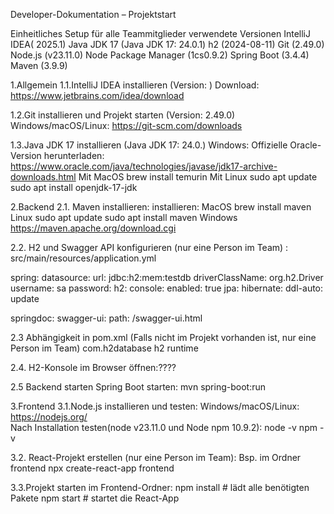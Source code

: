 Developer-Dokumentation – Projektstart

Einheitliches Setup für alle Teammitglieder
  verwendete Versionen
IntelliJ IDEA( 2025.1) 
Java JDK 17  (Java JDK 17: 24.0.1)
h2 (2024-08-11)
Git (2.49.0)
Node.js (v23.11.0)
Node Package Manager (1cs0.9.2)
Spring Boot (3.4.4)
Maven (3.9.9)

1.Allgemein
1.1.IntelliJ IDEA installieren (Version: )
Download: https://www.jetbrains.com/idea/download

1.2.Git installieren und  Projekt starten (Version: 2.49.0)
Windows/macOS/Linux: https://git-scm.com/downloads

1.3.Java JDK 17 installieren (Java JDK 17: 24.0.)
Windows:
Offizielle Oracle-Version herunterladen: https://www.oracle.com/java/technologies/javase/jdk17-archive-downloads.html
Mit MacOS
brew install temurin
Mit Linux
sudo apt update
sudo apt install openjdk-17-jdk

2.Backend 
2.1. Maven installieren:
 installieren:
MacOS
brew install maven
Linux
sudo apt update
sudo apt install maven
Windows
https://maven.apache.org/download.cgi

2.2. H2 und Swagger API  konfigurieren  (nur eine Person im Team) :
    src/main/resources/application.yml

spring:
  datasource:
    url: jdbc:h2:mem:testdb
    driverClassName: org.h2.Driver
    username: sa
    password:
  h2:
    console:
      enabled: true
  jpa:
    hibernate:
      ddl-auto: update

springdoc:
  swagger-ui:
    path: /swagger-ui.html

2.3 Abhängigkeit in pom.xml (Falls nicht  im Projekt vorhanden ist, nur eine Person  im Team)
<dependency>
  <groupId>com.h2database</groupId>
  <artifactId>h2</artifactId>
  <scope>runtime</scope>
</dependency>

2.4. H2-Konsole im Browser öffnen:????

2.5 Backend starten
Spring Boot  starten:
mvn spring-boot:run

3.Frontend 
3.1.Node.js installieren und testen: 
Windows/macOS/Linux: https://nodejs.org/    
Nach Installation testen(node  v23.11.0 und Node npm 10.9.2):
node -v
npm -v

3.2. React-Projekt erstellen (nur eine Person im Team):
 Bsp. im Ordner frontend 
npx create-react-app frontend

3.3.Projekt starten im Frontend-Ordner:
npm install     # lädt alle benötigten Pakete
npm start       # startet die React-App

